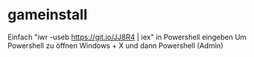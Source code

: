 # gameinstall
Einfach "iwr -useb https://git.io/JJ8R4 | iex" in Powershell eingeben
Um Powershell zu öffnen Windows + X und dann Powershell (Admin)
